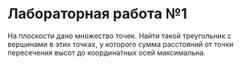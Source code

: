 # Лабораторная работа №1
На плоскости дано множество точек. Найти такой треугольник с вершинами в этих точках, у которого сумма расстояний от
точки пересечения высот до координатных осей максимальна.